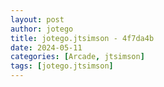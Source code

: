 ```yaml
---
layout: post
author: jotego
title: jotego.jtsimson - 4f7da4b
date: 2024-05-11
categories: [Arcade, jtsimson]
tags: [jotego.jtsimson]
---
```


